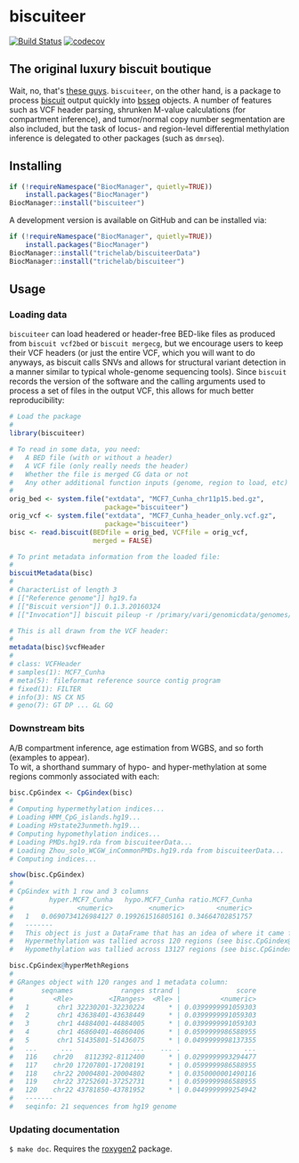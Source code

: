 # biscuiteer

[![Build Status](https://travis-ci.org/ttriche/biscuiteer.png?branch=master)](https://travis-ci.org/ttriche/biscuiteer)  [![codecov](https://codecov.io/gh/ttriche/biscuiteer/branch/master/graph/badge.svg)](https://codecov.io/gh/ttriche/biscuiteer)

## The original luxury biscuit boutique

Wait, no, that's [these guys](https://www.biscuiteers.com/). ```biscuiteer```, on the other hand, is a package to process [biscuit](https://github.com/zwdzwd/biscuit) output quickly into [bsseq](https://bioconductor.org/packages/bsseq) objects. A number of features such as VCF header parsing, shrunken M-value calculations (for compartment inference), and tumor/normal copy number segmentation are also included, but the task of locus- and region-level differential methylation inference is delegated to other packages (such as ```dmrseq```).

## Installing

```R
if (!requireNamespace("BiocManager", quietly=TRUE))
    install.packages("BiocManager")
BiocManager::install("biscuiteer")
```

A development version is available on GitHub and can be installed via:
```R
if (!requireNamespace("BiocManager", quietly=TRUE))
    install.packages("BiocManager")
BiocManager::install("trichelab/biscuiteerData")
BiocManager::install("trichelab/biscuiteer")
```

## Usage

### Loading data 

```biscuiteer``` can load headered or header-free BED-like files as produced from ```biscuit vcf2bed``` or ```biscuit mergecg```, but we encourage users to keep their VCF headers (or just the entire VCF, which you will want to do anyways, as biscuit calls SNVs and allows for structural variant detection in a manner similar to typical whole-genome sequencing tools).  Since ```biscuit``` records the version of the software and the calling arguments used to process a set of files in the output VCF, this allows for much better reproducibility:

```R
# Load the package
#
library(biscuiteer)

# To read in some data, you need:
#   A BED file (with or without a header)
#   A VCF file (only really needs the header)
#   Whether the file is merged CG data or not
#   Any other additional function inputs (genome, region to load, etc)
#
orig_bed <- system.file("extdata", "MCF7_Cunha_chr11p15.bed.gz",
                        package="biscuiteer")
orig_vcf <- system.file("extdata", "MCF7_Cunha_header_only.vcf.gz",
                        package="biscuiteer")
bisc <- read.biscuit(BEDfile = orig_bed, VCFfile = orig_vcf,
                     merged = FALSE)

# To print metadata information from the loaded file:
#
biscuitMetadata(bisc)
#
# CharacterList of length 3
# [["Reference genome"]] hg19.fa
# [["Biscuit version"]] 0.1.3.20160324
# [["Invocation"]] biscuit pileup -r /primary/vari/genomicdata/genomes/hg19/hg1...

# This is all drawn from the VCF header:
#
metadata(bisc)$vcfHeader
#
# class: VCFHeader 
# samples(1): MCF7_Cunha
# meta(5): fileformat reference source contig program
# fixed(1): FILTER
# info(3): NS CX N5
# geno(7): GT DP ... GL GQ
```

### Downstream bits 

A/B compartment inference, age estimation from WGBS,  and so forth (examples to appear).    
To wit, a shorthand summary of hypo- and hyper-methylation at some regions commonly associated with each:

```R
bisc.CpGindex <- CpGindex(bisc)
#
# Computing hypermethylation indices...
# Loading HMM_CpG_islands.hg19...
# Loading H9state23unmeth.hg19...
# Computing hypomethylation indices...
# Loading PMDs.hg19.rda from biscuiteerData...
# Loading Zhou_solo_WCGW_inCommonPMDs.hg19.rda from biscuiteerData...
# Computing indices...

show(bisc.CpGindex)
#
# CpGindex with 1 row and 3 columns
#         hyper.MCF7_Cunha   hypo.MCF7_Cunha ratio.MCF7_Cunha
#                <numeric>         <numeric>        <numeric>
#   1   0.0690734126984127 0.199261516805161 0.34664702851757
#   -------
#   This object is just a DataFrame that has an idea of where it came from:
#   Hypermethylation was tallied across 120 regions (see bisc.CpGindex@hyperMethRegions). 
#   Hypomethylation was tallied across 13127 regions (see bisc.CpGindex@hypoMethRegions). 

bisc.CpGindex@hyperMethRegions
#
# GRanges object with 120 ranges and 1 metadata column:
#       seqnames            ranges strand |              score
#          <Rle>         <IRanges>  <Rle> |          <numeric>
#   1       chr1 32230201-32230224      * | 0.0399999991059303
#   2       chr1 43638401-43638449      * | 0.0399999991059303
#   3       chr1 44884001-44884005      * | 0.0399999991059303
#   4       chr1 46860401-46860406      * | 0.0599999986588955
#   5       chr1 51435801-51436075      * | 0.0499999998137355
#   ...      ...               ...    ... .                ...
#   116    chr20   8112392-8112400      * | 0.0299999993294477
#   117    chr20 17207801-17208191      * | 0.0599999986588955
#   118    chr22 20004801-20004802      * | 0.0350000001490116
#   119    chr22 37252601-37252731      * | 0.0599999986588955
#   120    chr22 43781850-43781952      * | 0.0449999999254942
#   -------
#   seqinfo: 21 sequences from hg19 genome
```

### Updating documentation

`$ make doc`. Requires the [roxygen2](https://github.com/klutometis/roxygen) package.

